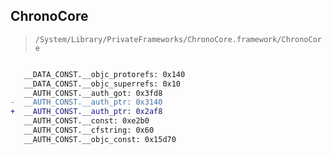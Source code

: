 ## ChronoCore

> `/System/Library/PrivateFrameworks/ChronoCore.framework/ChronoCore`

```diff

   __DATA_CONST.__objc_protorefs: 0x140
   __DATA_CONST.__objc_superrefs: 0x10
   __AUTH_CONST.__auth_got: 0x3fd8
-  __AUTH_CONST.__auth_ptr: 0x3140
+  __AUTH_CONST.__auth_ptr: 0x2af8
   __AUTH_CONST.__const: 0xe2b0
   __AUTH_CONST.__cfstring: 0x60
   __AUTH_CONST.__objc_const: 0x15d70

```
